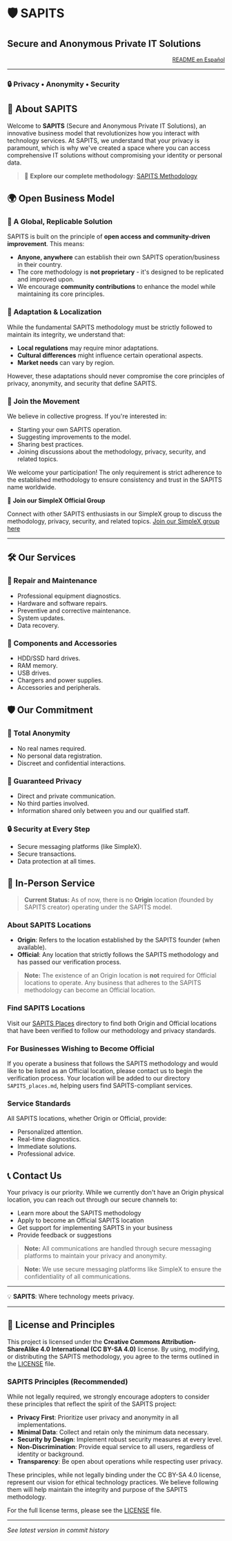 # 🛡️ SAPITS
## Secure and Anonymous Private IT Solutions

<div align="right" style="font-size: 0.9em; color: #666;">
  <a href="README.es.md">README en Español</a>
</div>

---

### 🔒 Privacy • Anonymity • Security

## 🌟 About SAPITS

Welcome to **SAPITS** (Secure and Anonymous Private IT Solutions), an innovative business model that revolutionizes how you interact with technology services. At SAPITS, we understand that your privacy is paramount, which is why we've created a space where you can access comprehensive IT solutions without compromising your identity or personal data.

> 📖 **Explore our complete methodology**: [SAPITS Methodology](METHODOLOGY.md)

## 🌍 Open Business Model

### 🚀 A Global, Replicable Solution

SAPITS is built on the principle of **open access and community-driven improvement**. This means:

- **Anyone, anywhere** can establish their own SAPITS operation/business in their country.
- The core methodology is **not proprietary** - it's designed to be replicated and improved upon.
- We encourage **community contributions** to enhance the model while maintaining its core principles.

### 🔄 Adaptation & Localization

While the fundamental SAPITS methodology must be strictly followed to maintain its integrity, we understand that:

- **Local regulations** may require minor adaptations.
- **Cultural differences** might influence certain operational aspects.
- **Market needs** can vary by region.

However, these adaptations should never compromise the core principles of privacy, anonymity, and security that define SAPITS.

### 🤝 Join the Movement

We believe in collective progress. If you're interested in:
- Starting your own SAPITS operation.
- Suggesting improvements to the model.
- Sharing best practices.
- Joining discussions about the methodology, privacy, security, and related topics.

We welcome your participation! The only requirement is strict adherence to the established methodology to ensure consistency and trust in the SAPITS name worldwide.

💬 **Join our SimpleX Official Group**

Connect with other SAPITS enthusiasts in our SimpleX group to discuss the methodology, privacy, security, and related topics. [Join our SimpleX group here](https://smp14.simplex.im/g#aV2fsJ76J60x1iz2Rv0d37SJMZcW7pBQBdc58l0nU3U)

---

## 🛠️ Our Services

### 🔧 Repair and Maintenance
- Professional equipment diagnostics.
- Hardware and software repairs.
- Preventive and corrective maintenance.
- System updates.
- Data recovery.

### 💾 Components and Accessories
- HDD/SSD hard drives.
- RAM memory.
- USB drives.
- Chargers and power supplies.
- Accessories and peripherals.

## 🛡️ Our Commitment

### 🔄 Total Anonymity
- No real names required.
- No personal data registration.
- Discreet and confidential interactions.

### 🤝 Guaranteed Privacy
- Direct and private communication.
- No third parties involved.
- Information shared only between you and our qualified staff.

### 🔒 Security at Every Step
- Secure messaging platforms (like SimpleX).
- Secure transactions.
- Data protection at all times.

## 📍 In-Person Service

> **Current Status:** As of now, there is no **Origin** location (founded by SAPITS creator) operating under the SAPITS model.

### About SAPITS Locations

- **Origin**: Refers to the location established by the SAPITS founder (when available).
- **Official**: Any location that strictly follows the SAPITS methodology and has passed our verification process.

> **Note:** The existence of an Origin location is **not** required for Official locations to operate. Any business that adheres to the SAPITS methodology can become an Official location.

### Find SAPITS Locations

Visit our [SAPITS Places](SAPITS_places.md) directory to find both Origin and Official locations that have been verified to follow our methodology and privacy standards.

### For Businesses Wishing to Become Official

If you operate a business that follows the SAPITS methodology and would like to be listed as an Official location, please contact us to begin the verification process. Your location will be added to our directory `SAPITS_places.md`, helping users find SAPITS-compliant services.

### Service Standards

All SAPITS locations, whether Origin or Official, provide:
- Personalized attention.
- Real-time diagnostics.
- Immediate solutions.
- Professional advice.

## 📞 Contact Us

Your privacy is our priority. While we currently don't have an Origin physical location, you can reach out through our secure channels to:

- Learn more about the SAPITS methodology
- Apply to become an Official SAPITS location
- Get support for implementing SAPITS in your business
- Provide feedback or suggestions

> **Note:** All communications are handled through secure messaging platforms to maintain your privacy and anonymity.

> **Note:** We use secure messaging platforms like SimpleX to ensure the confidentiality of all communications.

---

💡 **SAPITS**: Where technology meets privacy.

---

## 📜 License and Principles

This project is licensed under the **Creative Commons Attribution-ShareAlike 4.0 International (CC BY-SA 4.0)** license. By using, modifying, or distributing the SAPITS methodology, you agree to the terms outlined in the [LICENSE](LICENSE) file.

### SAPITS Principles (Recommended)

While not legally required, we strongly encourage adopters to consider these principles that reflect the spirit of the SAPITS project:

- **Privacy First**: Prioritize user privacy and anonymity in all implementations.
- **Minimal Data**: Collect and retain only the minimum data necessary.
- **Security by Design**: Implement robust security measures at every level.
- **Non-Discrimination**: Provide equal service to all users, regardless of identity or background.
- **Transparency**: Be open about operations while respecting user privacy.

These principles, while not legally binding under the CC BY-SA 4.0 license, represent our vision for ethical technology practices. We believe following them will help maintain the integrity and purpose of the SAPITS methodology.

For the full license terms, please see the [LICENSE](LICENSE) file.

---

*See latest version in commit history*
